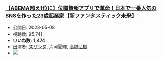 ### [【ABEMA超え1位に】位置情報アプリで革命！日本で一番人気のSNSを作った23歳起業家【新ファンタスティック未来】](https://www.youtube.com/watch?v=m8udFJgDjuM)
-   公開日: 2023-05-08
-   視聴数: 95,741
-   **いいね数: 1,474**
-   出演者: [スザンヌ](/rehacq_fan/people/スザンヌ "wikilink"), 片岡夏輝, [高橋弘樹](/rehacq_fan/people/高橋弘樹 "wikilink")
- [![](https://img.youtube.com/vi/m8udFJgDjuM/hqdefault.jpg)](https://www.youtube.com/watch?v=m8udFJgDjuM)
